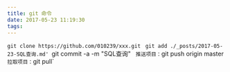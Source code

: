 ```yaml
---
title: git 命令
date: 2017-05-23 11:19:30
tags:
---
```


`git clone https://github.com/010239/xxx.git `
`git add ./_posts/2017-05-23-SQL查询.md'
`git commit -a -m "SQL查询"  `
推送项目：`git push origin master`
拉取项目：`git pull`
